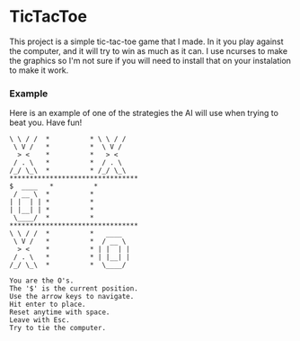 # TicTacToe

This project is a simple tic-tac-toe game that I made. In it you play against the computer, and it will try to win as much as it can. I use ncurses to make the graphics so I'm not sure if you will need to install that on your instalation to make it work.

### Example
Here is an example of one of the strategies the AI will use when trying to beat you. Have fun!
```
\ \ / /  *          * \ \ / /
 \ V /   *          *  \ V /
  > <    *          *   > <
 / . \   *          *  / . \
/_/ \_\  *          * /_/ \_\
********************************
$  ____   *          *
 / __ \  *          *
| |  | | *          *
| |__| | *          *
 \____/  *          *
********************************
\ \ / /  *          *   ____
 \ V /   *          *  / __ \
  > <    *          * | |  | |
 / . \   *          * | |__| |
/_/ \_\  *          *  \____/

You are the O's.
The '$' is the current position.
Use the arrow keys to navigate.
Hit enter to place.
Reset anytime with space.
Leave with Esc.
Try to tie the computer.
```
